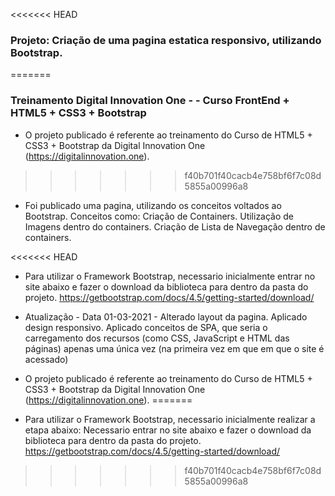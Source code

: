 <<<<<<< HEAD
### Projeto: Criação de uma pagina estatica responsivo, utilizando Bootstrap.
=======
### Treinamento Digital Innovation One - - Curso FrontEnd + HTML5 + CSS3 + Bootstrap

- O projeto publicado é referente ao treinamento do Curso de HTML5 + CSS3 + Bootstrap da Digital Innovation One (https://digitalinnovation.one).
>>>>>>> f40b701f40cacb4e758bf6f7c08d5855a00996a8

- Foi publicado uma pagina, utilizando os conceitos voltados ao Bootstrap. Conceitos como:
Criação de Containers. Utilização de Imagens dentro do containers.  Criação de Lista de Navegação dentro de containers.

<<<<<<< HEAD
- Para utilizar o Framework Bootstrap, necessario inicialmente entrar no site abaixo e fazer o download da biblioteca para dentro da pasta do projeto. 
https://getbootstrap.com/docs/4.5/getting-started/download/

- Atualização - Data 01-03-2021 - Alterado layout da pagina. Aplicado design responsivo. Aplicado conceitos de SPA, que seria o carregamento dos recursos (como CSS, JavaScript e HTML das páginas) apenas uma única vez (na primeira vez em que em que o site é acessado)

- O projeto publicado é referente ao treinamento do Curso de HTML5 + CSS3 + Bootstrap da Digital Innovation One (https://digitalinnovation.one).
=======
- Para utilizar o Framework Bootstrap, necessario inicialmente realizar a etapa abaixo:
Necessario entrar no site abaixo e fazer o download da biblioteca para dentro da pasta do projeto. 
https://getbootstrap.com/docs/4.5/getting-started/download/
>>>>>>> f40b701f40cacb4e758bf6f7c08d5855a00996a8

